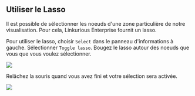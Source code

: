 ## Utiliser le Lasso

Il est possible de sélectionner les noeuds d'une zone particulière de notre visualisation. Pour cela, Linkurious Enterprise fournit un lasso.

Pour utiliser le lasso, choisir ```Select``` dans le panneau d'informations à gauche.
Sélectionner ```Toggle lasso```.
Bougez le lasso autour des noeuds que vous que vous voulez sélectionner.

![](https://github.com/Linkurious/linkurious-enterprise-manual/raw/master/en/manipulate/Lasso.png)

Relâchez la souris quand vous avez fini et votre sélection sera activée.

![](https://github.com/Linkurious/linkurious-enterprise-manual/raw/master/en/manipulate/LassoResult.png)

